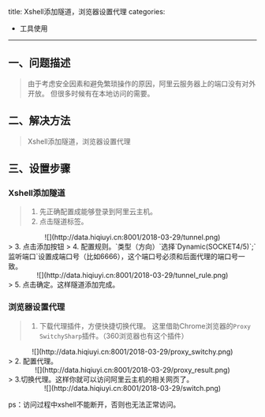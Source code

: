 title: Xshell添加隧道，浏览器设置代理
categories:
- 工具使用
---
## 一、问题描述
> 由于考虑安全因素和避免繁琐操作的原因，阿里云服务器上的端口没有对外开放。
> 但很多时候有在本地访问的需要。

## 二、解决方法
> Xshell添加隧道，浏览器设置代理

## 三、设置步骤

### Xshell添加隧道

> 1. 先正确配置成能够登录到阿里云主机。
> 2. 点击隧道标签。
<div align=center>
![](http://data.hiqiuyi.cn:8001/2018-03-29/tunnel.png)
</div>
> 3. 点击添加按钮
> 4. 配置规则。`类型（方向）`选择`Dynamic(SOCKET4/5)`;`监听端口`设置成端口号（比如6666），这个端口号必须和后面代理的端口号一致。
<div align=center>
![](http://data.hiqiuyi.cn:8001/2018-03-29/tunnel_rule.png)
</div>
> 5. 点击确定。这样隧道添加完成。
    
### 浏览器设置代理
> 1. 下载代理插件，方便快捷切换代理。 这里借助Chrome浏览器的`Proxy SwitchySharp`插件。（360浏览器也有这个插件）
<div align=center>
![](http://data.hiqiuyi.cn:8001/2018-03-29/proxy_switchy.png)
</div>
> 2. 配置代理。
<div align=center>
![](http://data.hiqiuyi.cn:8001/2018-03-29/proxy_result.png)
</div>
> 3.切换代理。这样你就可以访问阿里云主机的相关网页了。
<div align=center>
![](http://data.hiqiuyi.cn:8001/2018-03-29/switch.png)
</div>

ps：访问过程中xshell不能断开，否则也无法正常访问。





